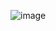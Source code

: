 ![image](https://github.com/Aditya-y9/LLVisualizer/assets/122613756/6ddf6d48-dbc3-44b3-abc5-8ec2aaf4692a)
